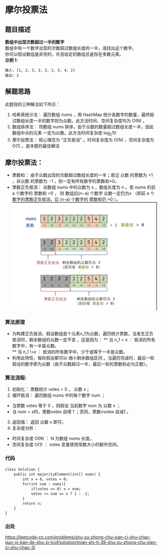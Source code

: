 # 摩尔投票法
## 题目描述

**数组中出现次数超过一半的数字**  
数组中有一个数字出现的次数超过数组长度的一半，请找出这个数字。  
你可以假设数组是非空的，并且给定的数组总是存在多数元素。  
**示例 1:**
```
输入: [1, 2, 3, 2, 2, 2, 5, 4, 2]
输出: 2
```

## 解题思路

此题目的三种解法如下所示：  
1. 哈希表统计法： 遍历数组 nums ，用 HashMap 统计各数字的数量，最终超过数组长度一半的数字则为众数。此方法时间、空间复杂度均为 O(N) 。  
2. 数组排序法： 将数组 nums 排序，由于众数的数量超过数组长度一半，因此 数组中点的元素 一定为众数。此方法时间复杂度   $\log_2 10$
3. 摩尔投票法： 核心理念为 “正负抵消” 。时间复杂度为 O(N) ，空间复杂度为 O(1) 。是本题的最佳解法

## 摩尔投票法：
* 票数和： 由于众数出现的次数超过数组长度的一半；若记 众数 的票数为 +1 ，非众数 的票数为 −1 ，则一定有所有数字的票数和>0。      
* 票数正负抵消： 设数组 nums 中的众数为 x ，数组长度为 n 。若 nums 的前 a 个数字的 票数和 =0 ，
则 数组后(n−a) 个数字 众数一定仍为x （即前 a 个数字的票数正负抵消，后 (n-a) 个数字的 票数和仍 >0 ）。
![](resource/摩尔投票法.jpeg)

### 算法原理
* 为构建正负抵消，假设数组首个元素n_1为众数，遍历统计票数，当发生正负抵消时，剩余数组的众数一定不变 ，这是因为：
** 当 n_1 = x ： 抵消的所有数字中，有一半是众数。  
** 当 n_1 !=x ： 抵消的所有数字中，少于或等于一半是众数。   
* 利用此特性，每轮假设都可以 缩小剩余数组区间 。当遍历完成时，最后一轮假设的数字即为众数（由于众数超过一半，最后一轮的票数和必为正数）。

### 算法流程:
1. 初始化： 票数统计 votes = 0 ， 众数 x；
2. 循环抵消： 遍历数组 nums 中的每个数字 num ；
* 当票数 votes 等于 0 ，则假设 当前数字 num 为 众数 x ；
* 当 num = x时，票数votes 自增 1 ；否则，票数vvotes 自减1 。
3. 返回值： 返回 众数 x 即可。
4. 复杂度分析：
* 时间复杂度 O(N) ： N 为数组 nums 长度。
* 空间复杂度 O(1) ： votes 变量使用常数大小的额外空间。

### 代码
```
class Solution {
    public int majorityElement(int[] nums) {
        int x = 0, votes = 0;
        for(int num : nums){
            if(votes == 0) x = num;
            votes += num == x ? 1 : -1;
        }
        return x;
    }
}

```

### 出处
https://leetcode-cn.com/problems/shu-zu-zhong-chu-xian-ci-shu-chao-guo-yi-ban-de-shu-zi-lcof/solution/mian-shi-ti-39-shu-zu-zhong-chu-xian-ci-shu-chao-3/